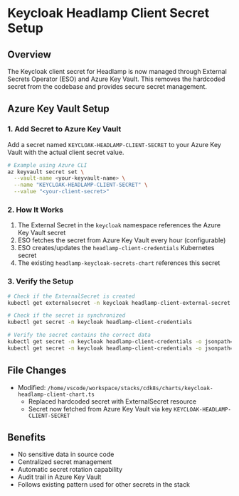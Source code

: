 # Keycloak Headlamp Client Secret Setup

## Overview
The Keycloak client secret for Headlamp is now managed through External Secrets Operator (ESO) and Azure Key Vault. This removes the hardcoded secret from the codebase and provides secure secret management.

## Azure Key Vault Setup

### 1. Add Secret to Azure Key Vault
Add a secret named `KEYCLOAK-HEADLAMP-CLIENT-SECRET` to your Azure Key Vault with the actual client secret value.

```bash
# Example using Azure CLI
az keyvault secret set \
  --vault-name <your-keyvault-name> \
  --name "KEYCLOAK-HEADLAMP-CLIENT-SECRET" \
  --value "<your-client-secret>"
```

### 2. How It Works
1. The External Secret in the `keycloak` namespace references the Azure Key Vault secret
2. ESO fetches the secret from Azure Key Vault every hour (configurable)
3. ESO creates/updates the `headlamp-client-credentials` Kubernetes secret
4. The existing `headlamp-keycloak-secrets-chart` references this secret

### 3. Verify the Setup
```bash
# Check if the ExternalSecret is created
kubectl get externalsecret -n keycloak headlamp-client-external-secret

# Check if the secret is synchronized
kubectl get secret -n keycloak headlamp-client-credentials

# Verify the secret contains the correct data
kubectl get secret -n keycloak headlamp-client-credentials -o jsonpath='{.data.client-id}' | base64 -d
kubectl get secret -n keycloak headlamp-client-credentials -o jsonpath='{.data.client-secret}' | base64 -d
```

## File Changes
- Modified: `/home/vscode/workspace/stacks/cdk8s/charts/keycloak-headlamp-client-chart.ts`
  - Replaced hardcoded secret with ExternalSecret resource
  - Secret now fetched from Azure Key Vault via key `KEYCLOAK-HEADLAMP-CLIENT-SECRET`

## Benefits
- No sensitive data in source code
- Centralized secret management
- Automatic secret rotation capability
- Audit trail in Azure Key Vault
- Follows existing pattern used for other secrets in the stack
